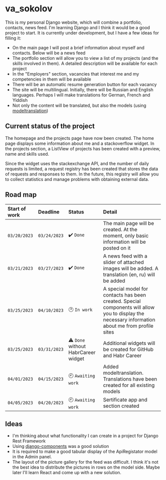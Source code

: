 # va_sokolov

This is my personal Django website, which will combine a portfolio, contacts, news feed. I'm learning Django and I think it would be a good project to start. It is currently under development, but I have a few ideas for filling it:

+ On the main page I will post a brief information about myself and contacts. Below will be a news feed
+ The portfolio section will allow you to view a list of my projects (and the skills involved in them). A detailed description will be available for each project
+ In the "Employers" section, vacancies that interest me and my competencies in them will be available
+ There will be an automatic resume generation button for each vacancy
+ The site will be multilingual. Initially, there will be Russian and English languages. Perhaps I will make translations for German, French and Yiddish
+ Not only the content will be translated, but also the models (using [modeltranslation](https://github.com/deschler/django-modeltranslation))

## Current status of the project

The homepage and the projects page have now been created. The home page displays some information about me and a stackoverflow widget. In the projects section, a ListView of projects has been created with a preview, name and skills used.

Since the widget uses the stackexchange API, and the number of daily requests is limited, a request registry has been created that stores the data of requests and responses to them. In the future, this registry will allow you to collect statistics and manage problems with obtaining external data.

## Road map

| Start of work | Deadline     | Status                     | Detail                                                                                           |
|:--------------|:-------------|:---------------------------|:-------------------------------------------------------------------------------------------------|
| `03/20/2023`  | `03/24/2023` | :heavy_check_mark: `Done`  | The main page will be created. At the moment, only basic information will be posted on it        |
| `03/21/2023`  | `03/27/2023` | :heavy_check_mark: `Done`  | A news feed with a slider of attached images will be added. A translation (en, ru) will be added |
| `03/25/2023`  | `04/10/2023` | :clock1: `In work`         | A special model for contacts has been created. Special components will allow you to display the necessary information about me from profile sites |
| `03/25/2023`  | `03/31/2023` | :warning: `Done` without HabrCareer widget | Additional widgets will be created for GitHub and Habr Career                                    |
| `04/01/2023`  | `04/15/2023` | :clock9: `Awaiting work`   | Added modeltranslation. Translations have been created for all existing models                   |
| `04/05/2023`  | `04/20/2023` | :clock9: `Awaiting work`   | Sertificate app and section created                                                              |

## Ideas

+ I'm thinking about what functionality I can create in a project for Django Rest Framework
+ Using [django-components](https://github.com/EmilStenstrom/django-components) was a good solution
+ It is required to make a good tabular display of the ApiRegistator model in the Admin panel.
+ The layout of the picture gallery for the feed was difficult. I think it's not the best idea to distribute the pictures in rows on the model side. Maybe later I'll learn React and come up with a new solution.
